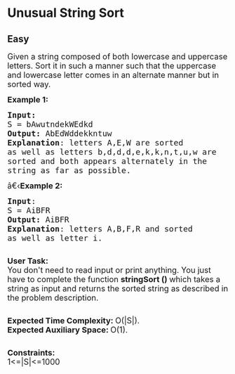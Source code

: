 # Unusual String Sort
## Easy
<div class="problems_problem_content__Xm_eO"><p><span style="font-size:18px">Given a string composed of both lowercase and uppercase letters. Sort it in such a manner such that the uppercase and lowercase letter comes in an alternate manner but in sorted way.</span></p>

<p><span style="font-size:18px"><strong>Example 1:</strong></span></p>

<pre><span style="font-size:18px"><strong>Input:</strong>
S = bAwutndekWEdkd
<strong>Output:</strong> AbEdWddekkntuw
<strong>Explanation</strong>: letters A,E,W are sorted 
as well as letters b,d,d,d,e,k,k,n,t,u,w are 
sorted and both appears alternately in the 
string as far as possible.
</span></pre>

<p><span style="font-size:18px">â€‹<strong>Example 2:</strong></span></p>

<pre><span style="font-size:18px"><strong>Input</strong>: 
S = AiBFR
<strong>Output:</strong> AiBFR
<strong>Explanation</strong>: letters A,B,F,R and sorted 
as well as letter i. </span>
</pre>

<p><br>
<span style="font-size:18px"><strong>User Task:</strong><br>
You don't need to read input or print anything. You just have to complete the function&nbsp;<strong>stringSort ()&nbsp;</strong>which takes a string as input and returns the sorted string as described in the problem description.</span></p>

<p><br>
<span style="font-size:18px"><strong>Expected Time Complexity:&nbsp;</strong>O(|S|).<br>
<strong>Expected Auxiliary Space:&nbsp;</strong>O(1).&nbsp;</span></p>

<p><br>
<span style="font-size:18px"><strong>Constraints:</strong><br>
1&lt;=|S|&lt;=1000</span></p>

<p>&nbsp;</p>
</div>